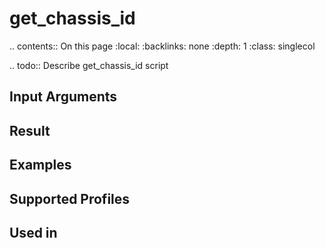 

# get_chassis_id

.. contents:: On this page
    :local:
    :backlinks: none
    :depth: 1
    :class: singlecol

.. todo::
    Describe get_chassis_id script

Input Arguments
---------------

Result
------

Examples
--------

Supported Profiles
------------------

Used in
-------

